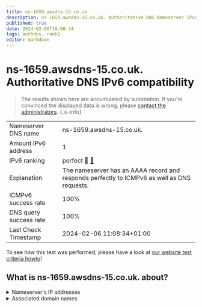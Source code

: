 ```yaml
---
title: ns-1659.awsdns-15.co.uk.
description: ns-1659.awsdns-15.co.uk. Authoritative DNS Nameserver IPv6 compatibility
published: true
date: 2024-02-06T10:08:34
tags: authdns, rank1
editor: markdown
---
```


# ns-1659.awsdns-15.co.uk. Authoritative DNS IPv6 compatibility

> The results shown here are accumulated by automation. If you're convinced the displayed data is wrong, please [contact the administrators](/howto/chat). 
{.is-info}




|   |   |
| - | - |
| Nameserver DNS name | ns-1659.awsdns-15.co.uk.
| Amount IPv6 address | 1
| IPv6 ranking | perfect :1st_place_medal: [🔗](/howto/ranking) |
| Explanation | The nameserver has an AAAA record and responds perfectly to ICMPv6 as well as DNS requests. |
| ICMPv6 success rate | 100%|
| DNS query success rate | 100% |
| Last Check Timestamp | 2024-02-06 11:08:34+01:00 |

To see how this test was performed, please have a look at [our website test criteria howto](/howto/testcriteria/authdns)!


## What is ns-1659.awsdns-15.co.uk. about?




<details>
<summary>Nameserver's IP addresses</summary>

2600:9000:5306:7b00::1

</details>



<details>
<summary>Associated domain names</summary>

soundcloud.com

</details>
